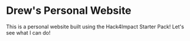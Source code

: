 # Drew's Personal Website

This is a personal website built using the Hack4Impact Starter Pack!
Let's see what I can do!
